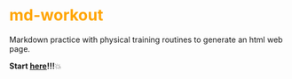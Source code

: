 # <accent>md-workout</accent>

Markdown practice with physical training routines to generate an html web page.

**Start [here](dir/workout.md)!!!**:boom:

<style>
    accent { color : orange }
</style>
